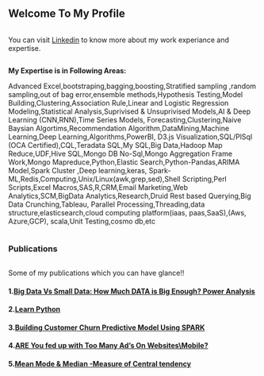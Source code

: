 ```markdown
````
## Welcome To My Profile
```markdown
````

You can visit [Linkedin](https://in.linkedin.com/in/vinayak-navale-47469913) to know more about my work experiance and expertise.

```markdown
````
**My Expertise is in Following Areas:** 

Advanced Excel,bootstraping,bagging,boosting,Stratified sampling ,random sampling,out of bag error,ensemble methods,Hypothesis Testing,Model Building,Clustering,Association Rule,Linear and Logistic Regression Modeling,Statistical Analysis,Suprivised & Unsuprivised Models,AI & Deep Learning (CNN,RNN),Time Series Models, Forecasting,Clustering,Naive Baysian Algortims,Recommendation Algorithm,DataMining,Machine Learning,Deep Learning,Algorithms,PowerBI, D3.js Visualization,SQL/PlSql (OCA Certified),CQL,Teradata SQL,My SQL,Big Data,Hadoop Map Reduce,UDF,Hive SQL,Mongo DB No-Sql,Mongo Aggregation Frame Work,Mongo Mapreduce,Python,Elastic Search,Python-Pandas,ARIMA Model,Spark Cluster ,Deep learning,keras, Spark-ML,Redis,Computing,Unix/Linux(awk,grep,sed),Shell Scripting,Perl Scripts,Excel Macros,SAS,R,CRM,Email Marketing,Web Analytics,SCM,BigData Analytics,Research,Druid Rest based Querying,Big Data Crunching,Tableau, Parallel Processing,Threading,data structure,elasticsearch,cloud computing platform(iaas, paas,SaaS),(Aws, Azure,GCP), scala,Unit Testing,cosmo db,etc
```markdown
````

### Publications
```markdown
````
Some of my publications which you can have glance!!

#### 1.[Big Data Vs Small Data: How Much DATA is Big Enough? Power Analysis](https://medium.com/@vinayak_navale/big-data-vs-small-data-how-much-data-is-big-enough-32e50103d0d4)

#### 2.[Learn Python](https://medium.com/@vinayak_navale/learn-python-b40e55102b02)

#### 3.[Building Customer Churn Predictive Model Using SPARK](https://medium.com/@vinayak_navale/building-customer-churn-predictive-model-using-spark-213a4d641923)

#### 4.[ARE You fed up with Too Many Ad’s On Websites\Mobile?](https://medium.com/@vinayak_navale/are-you-fed-up-with-too-many-ads-on-websites-mobile-80df2f1d3175)

#### 5.[Mean Mode & Median -Measure of Central tendency](https://medium.com/@vinayak_navale/mean-mode-median-measure-of-central-tendency-cf996948fc3f)

```markdown
````


